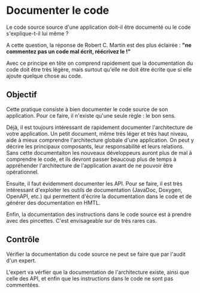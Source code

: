 Documenter le code
==================

Le code source source d'une application doit-il être documenté ou le code s'explique-t-il lui même ?

A cette question, la réponse de Robert C. Martin est des plus éclairée : **"ne commentez pas un code mal écrit, réécrivez le !"**

Avec ce principe en tête on comprend rapidement que la documentation du code doit être très légère, mais surtout qu'elle ne doit être écrite que si elle ajoute quelque chose au code. 

Objectif
--------

Cette pratique consiste à bien documenter le code source de son application. Pour ce faire, il n'existe qu'une seule règle : le bon sens.

Déjà, il est toujours intéressant de rapidement documenter l'architecture de votre application. Un petit document, même très léger et très haut niveau, aide à mieux comprendre l'architecture globale d'une application. On peut y décrire les principaux composants, leur responsabilité et leurs relations. Sans cette documentaiton les nouveaux développeurs auront plus de mal à comprendre le code, et ils devront passer beaucoup plus de temps à appréhender l'architecture de l'application avant de ne pouvoir être opérationnel.

Ensuite, il faut évidemment documenter les API. Pour se faire, il est très intéressant d'exploiter les outils de documentation (JavaDoc, Doxygen, OpenAPI, etc.) qui permettent d'écrire la documentation dans le code et de générer des documentation en HMTL.

Enfin, la documentation des instructions dans le code source est à prendre avec des pincettes. C'est envisageable sur de très rares cas.

Contrôle
--------

Vérifier la documentation du code source ne peut se faire que par l'audit d'un expert.

L'expert va vérfier que la documentation de l'architecture existe, ainsi que celle des API, et enfin que les instructions dans le code ne sont pas commentées.